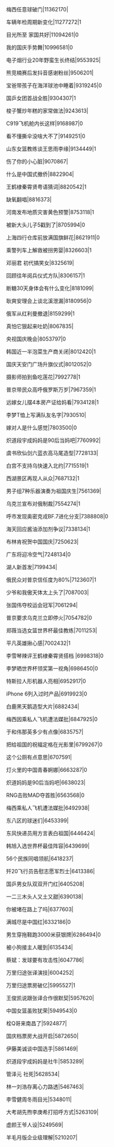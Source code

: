 梅西任意球破门|11362170|

车辆年检周期新变化|11277272|1

目光所至 家国共好|11094261|0

我的国庆手势舞|10996581|0

电子烟行业20年野蛮生长终结|9553925|

熊竞楠赛后发抖音感谢粉丝|9506201|

宝爸带孩子在海洋球池中睡着|9319245|0

国乒女团首战全胜|9304307|1

梭子蟹炒年糕的家常做法|9243613|

C919飞机舱内长这样|9168987|0

看不懂撕伞没啥大不了|9149251|0

山东女篮教练谈王思雨李缘|9134449|1

伤了你的小心脏|9070867|

什么是中国式撤侨|8822904|

王鹤棣秦霄贤粤语猜词|8820542|1

缺氧翻唱|8816373|

河南发布地质灾害黄色预警|8753118|1

被新大头儿子5戳到了|8705994|0

上海四行仓库前放满国旗鲜花|8621911|0

乘警列车上解救被拐男婴|8326603|1

邓丽君 初代搞笑女|8325619|

回顾往年阅兵仪式方队|8306157|1

断糖30天身体会有什么变化|8181099|

耿爽安理会上谈北溪泄漏|8180956|0

俄军从红利曼撤退|8159299|1

真怕它狠起来吐奶|8067835|

央视国庆晚会|8053797|0

韩国近一半泡菜生产商关闭|8012420|1

国庆天安门广场升旗仪式|8012052|0

摄影师拍到鱼吃莲花|7992778|1

普京带民众高呼俄罗斯万岁|7967359|1

远嫁女儿摆4本房产证给妈看|7934128|1

李梦T恤上写满队友名字|7930510|

嫁对人是什么感觉|7803500|0

炽道段宇成妈妈是90后当妈吧|7760992|

虞书欣仙剑六蓝衣高马尾造型|7728133|

白宫不支持乌快速入北约|7715519|1

西湖景区再现人从众|7687132|1

男子组7种乐器演奏为祖国庆生|7561369|

乌克兰宣布对俄制裁|7554274|1

呼市发现奥密克戎BF.7进化分支|7388808|0

海天回应酱油添加剂争议|7338134|1

布林肯祝贺中国国庆|7250623|

广东将迎冷空气|7248134|0

湖人新首发|7199434|

俄民众对普京信任度为80%|7123607|1

少爷和我傲天体太上头了|7087003|

张国伟夺校运会冠军|7061294|

普京要求乌克兰立即停火|7054782|0

郑薇当选女篮世界杯最佳教练|7011253|

平凡英雄揪心感|7002432|1

李雪琴辣评王鹤棣秦霄贤搭档 ​​​​|6998318|0

李梦晒世界杯领奖第一视角|6986450|0

特斯拉人形机器人亮相|6952917|0

iPhone 6列入过时产品|6919923|0

白鹿黑天鹅造型大片|6882434|

梅西因乘私人飞机遭法媒批|6847925|0

于和伟那英多少有点像|6835757|

把给祖国的祝福定格在光影里|6799267|0

这个公厕有点意思|6707591|

灯火里的中国青春婀娜|6663287|0

炽道妈妈是90后当妈吧|6638023|

RNG击败MAD夺首胜|6563568|0

梅西乘私人飞机遭法媒批|6492938|

东八区的球迷们|6453399|

东风快递员用方言表白祖国|6446424|

韩旭入选世界杯最佳阵容|6439699|

56个民族同唱领航|6418237|

歼20飞行员告慰志愿军烈士|6413386|

国乒男女队双双开门红|6405208|

一二三木头人又土又甜|6390138|

你被堵在路上了吗|6377603|

满城尽是中国红|6332186|0

男生穿拖鞋跑3000米获银牌|6286494|0

被小狗接主人暖到|6135434|

蔡斌：发球要有攻击性|6047786|

万里归途张译演技|6004252|

万里归途票房破亿|5995527|1

王俊凯说跟张译合作很默契|5957620|

中国女篮虽败犹荣|5949543|0

栓Q哥来南昌了|5924877|

国庆档票房大战开启|5872650|

伊藤美诚谈中国选手|5861469|

炽道段宇成妈妈是社牛|5853289|

管泽元 社死|5628534|

林一刘浩存离心力路透|5467463|

李雪健周冬雨目光|5348011|

大考胡先煦李庚希打招呼方式|5263109|

虚颜王爷人设|5249569|

羊毛月版企业级理解|5210207|

